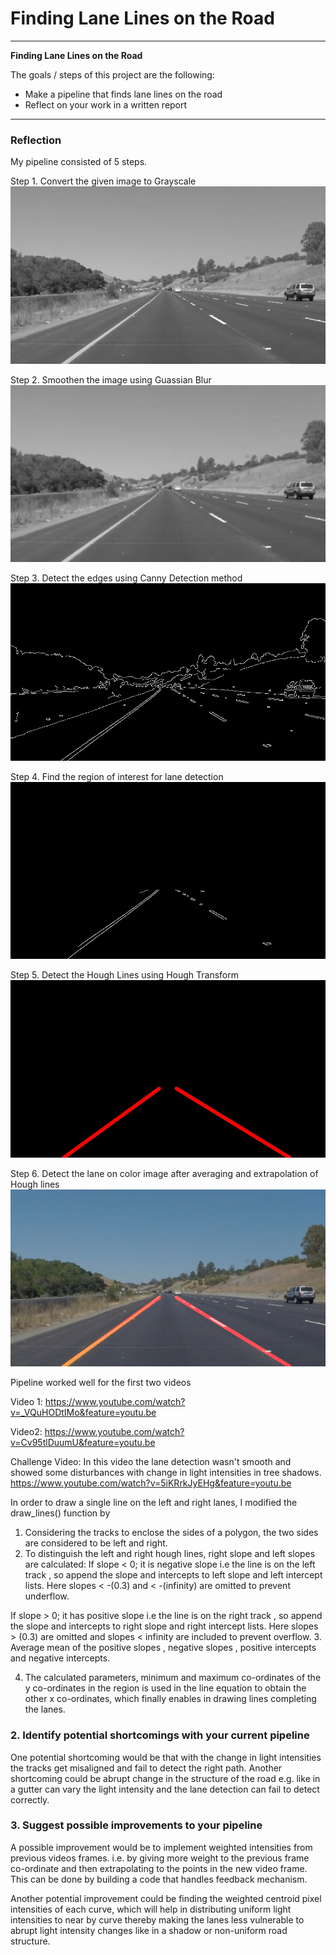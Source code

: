 # **Finding Lane Lines on the Road**
---

**Finding Lane Lines on the Road**

The goals / steps of this project are the following:
* Make a pipeline that finds lane lines on the road
* Reflect on your work in a written report


[//]: # (Image References)



---

### Reflection
My pipeline consisted of 5 steps.

[image1]: ./image_output/Grayscale.jpeg "Grayscale"
Step 1. Convert the given image to Grayscale
![alt text][image1]

[image2]: ./image_output/BlurGray.jpeg "BlurGray"
Step 2. Smoothen the image using Guassian Blur
![alt text][image2]

[image3]: ./image_output/CannyEdgeDetected.jpeg "CannyEdged"
Step 3. Detect the edges using Canny Detection method
![alt text][image3]

[image4]: ./image_output/MaskedImage.jpeg "MaskedImage"
Step 4. Find the region of interest for lane detection
![alt text][image4]

[image5]: ./image_output/HoughLines.jpeg "HoughLines"
Step 5. Detect the Hough Lines using Hough Transform
![alt text][image5]

[image6]: ./image_output/LanedDetected.jpeg "LaneDetected"
Step 6. Detect the lane on color image after averaging and extrapolation of Hough lines
  ![alt text][image6]

Pipeline worked well for the first two videos



Video 1:
https://www.youtube.com/watch?v=_VQuHODtIMo&feature=youtu.be

Video2:
https://www.youtube.com/watch?v=Cv95tlDuumU&feature=youtu.be

Challenge Video: In this video the lane detection wasn't smooth and showed some disturbances with change in light intensities in tree shadows.
https://www.youtube.com/watch?v=5iKRrkJyEHg&feature=youtu.be

In order to draw a single line on the left and right lanes, I modified the draw_lines() function by
1. Considering the tracks to enclose the sides of a polygon, the two sides are considered to be left and right.
2. To distinguish the left and right hough lines, right slope and left slopes are calculated:
  If slope < 0; it is negative slope i.e the line is on the left track , so append the slope and intercepts to left slope and left intercept lists. Here slopes < -(0.3) and < -(infinity) are omitted to prevent underflow.

  If slope > 0; it has positive slope i.e the line is on the right track , so append the slope and intercepts to right slope and right intercept lists. Here slopes > (0.3) are omitted and slopes < infinity are included to prevent overflow.
3. Average mean of the positive slopes , negative slopes , positive intercepts and negative intercepts.

4. The calculated parameters, minimum and maximum co-ordinates of the y co-ordinates in the region is used in the line equation to obtain the other x co-ordinates, which finally enables in drawing lines completing the lanes.


### 2. Identify potential shortcomings with your current pipeline


One potential shortcoming would be that with the change in light intensities the tracks get misaligned and fail to detect the right path.
Another shortcoming could be abrupt change in the structure of the road e.g. like in a gutter can vary the light intensity and the lane detection can fail to detect correctly.


### 3. Suggest possible improvements to your pipeline

A possible improvement would be to implement weighted intensities from previous videos frames. i.e. by giving more weight to the previous frame co-ordinate and then extrapolating to the points in the new video frame. This can be done by building a code that handles feedback mechanism.

Another potential improvement could be finding the weighted centroid pixel intensities of each curve, which will help in distributing uniform light intensities to near by curve thereby making the lanes less vulnerable to abrupt light intensity changes like in a shadow or non-uniform road structure.
